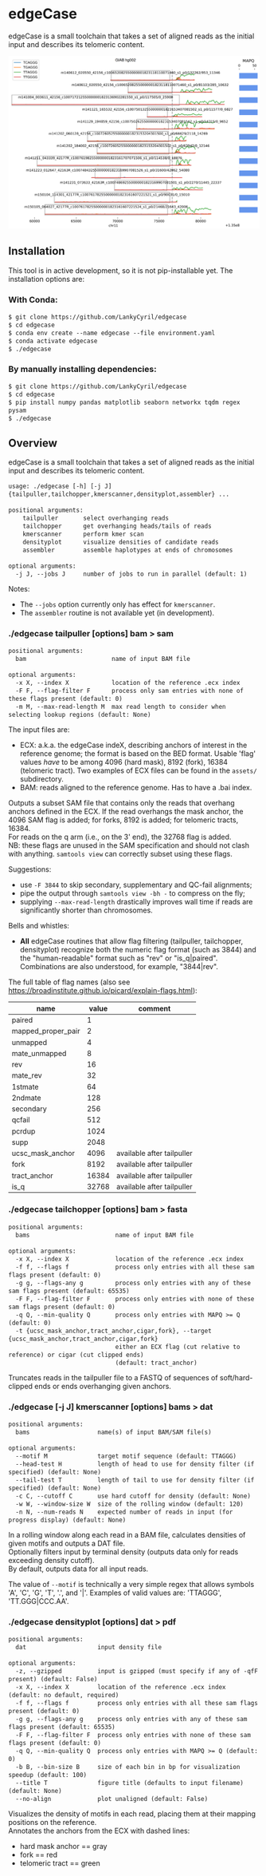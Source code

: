edgeCase
========

edgeCase is a small toolchain that takes a set of aligned reads as the initial
input and describes its telomeric content.

![densityplot_sample](assets/densityplot-example.png?raw=true "densityplot sample")

## Installation

This tool is in active development, so it is not pip-installable yet.
The installation options are:

### With Conda:

```{sh}
$ git clone https://github.com/LankyCyril/edgecase
$ cd edgecase
$ conda env create --name edgecase --file environment.yaml
$ conda activate edgecase
$ ./edgecase
```

### By manually installing dependencies:

```{sh}
$ git clone https://github.com/LankyCyril/edgecase
$ cd edgecase
$ pip install numpy pandas matplotlib seaborn networkx tqdm regex pysam
$ ./edgecase
```

## Overview

edgeCase is a small toolchain that takes a set of aligned reads as the initial
input and describes its telomeric content.

```{sh}
usage: ./edgecase [-h] [-j J] {tailpuller,tailchopper,kmerscanner,densityplot,assembler} ...

positional arguments:
    tailpuller       select overhanging reads
    tailchopper      get overhanging heads/tails of reads
    kmerscanner      perform kmer scan
    densityplot      visualize densities of candidate reads
    assembler        assemble haplotypes at ends of chromosomes

optional arguments:
  -j J, --jobs J     number of jobs to run in parallel (default: 1)
```

Notes:
* The `--jobs` option currently only has effect for `kmerscanner`.
* The `assembler` routine is not available yet (in development).

### ./edgecase tailpuller [options] bam > sam

```{sh}
positional arguments:
  bam                        name of input BAM file

optional arguments:
  -x X, --index X            location of the reference .ecx index
  -F F, --flag-filter F      process only sam entries with none of these flags present (default: 0)
  -m M, --max-read-length M  max read length to consider when selecting lookup regions (default: None)
```

The input files are:
* ECX: a.k.a. the edgeCase indeX, describing anchors of interest in the
reference genome; the format is based on the BED format. Usable 'flag' values
*have* to be among 4096 (hard mask), 8192 (fork), 16384 (telomeric tract). Two
examples of ECX files can be found in the `assets/` subdirectory.
* BAM: reads aligned to the reference genome. Has to have a .bai index.

Outputs a subset SAM file that contains only the reads that overhang anchors
defined in the ECX. If the read overhangs the mask anchor, the 4096 SAM flag is
added; for forks, 8192 is added; for telomeric tracts, 16384.  
For reads on the q arm (i.e., on the 3' end), the 32768 flag is added.  
NB: these flags are unused in the SAM specification and should not clash with
anything. `samtools view` can correctly subset using these flags.

Suggestions:
* use `-F 3844` to skip secondary, supplementary and QC-fail alignments;
* pipe the output through `samtools view -bh -` to compress on the fly;
* supplying `--max-read-length` drastically improves wall time if reads are
significantly shorter than chromosomes.

Bells and whistles:
* **All** edgeCase routines that allow flag filtering (tailpuller, tailchopper,
densityplot) recognize both the numeric flag format (such as 3844) and the
"human-readable" format such as "rev" or "is_q|paired". Combinations are also
understood, for example, "3844|rev".

The full table of flag names (also see
https://broadinstitute.github.io/picard/explain-flags.html):

name               | value | comment
-------------------|-------|---------------------------
paired             | 1     |
mapped_proper_pair | 2     |
unmapped           | 4     |
mate_unmapped      | 8     |
rev                | 16    |
mate_rev           | 32    |
1stmate            | 64    |
2ndmate            | 128   |
secondary          | 256   |
qcfail             | 512   |
pcrdup             | 1024  |
supp               | 2048  |
ucsc_mask_anchor   | 4096  | available after tailpuller
fork               | 8192  | available after tailpuller
tract_anchor       | 16384 | available after tailpuller
is_q               | 32768 | available after tailpuller

### ./edgecase tailchopper [options] bam > fasta

```{sh}
positional arguments:
  bams                        name of input BAM file

optional arguments:
  -x X, --index X             location of the reference .ecx index
  -f f, --flags f             process only entries with all these sam flags present (default: 0)
  -g g, --flags-any g         process only entries with any of these sam flags present (default: 65535)
  -F F, --flag-filter F       process only entries with none of these sam flags present (default: 0)
  -q Q, --min-quality Q       process only entries with MAPQ >= Q (default: 0)
  -t {ucsc_mask_anchor,tract_anchor,cigar,fork}, --target {ucsc_mask_anchor,tract_anchor,cigar,fork}
                              either an ECX flag (cut relative to reference) or cigar (cut clipped ends)
                              (default: tract_anchor)
```

Truncates reads in the tailpuller file to a FASTQ of sequences of
soft/hard-clipped ends or ends overhanging given anchors.

### ./edgecase [-j J] kmerscanner [options] bams > dat

```{sh}
positional arguments:
  bams                   name(s) of input BAM/SAM file(s)

optional arguments:
  --motif M              target motif sequence (default: TTAGGG)
  --head-test H          length of head to use for density filter (if specified) (default: None)
  --tail-test T          length of tail to use for density filter (if specified) (default: None)
  -c C, --cutoff C       use hard cutoff for density (default: None)
  -w W, --window-size W  size of the rolling window (default: 120)
  -n N, --num-reads N    expected number of reads in input (for progress display) (default: None)
```

In a rolling window along each read in a BAM file, calculates densities of given
motifs and outputs a DAT file.  
Optionally filters input by terminal density (outputs data only for reads
exceeding density cutoff).  
By default, outputs data for all input reads.

The value of `--motif` is technically a very simple regex that allows symbols
'A', 'C', 'G', 'T', '.', and '|'. Examples of valid values are: 'TTAGGG',
'TT.GGG|CCC.AA'.

### ./edgecase densityplot [options] dat > pdf

```
positional arguments:
  dat                    input density file

optional arguments:
  -z, --gzipped          input is gzipped (must specify if any of -qfF present) (default: False)
  -x X, --index X        location of the reference .ecx index (default: no default, required)
  -f f, --flags f        process only entries with all these sam flags present (default: 0)
  -g g, --flags-any g    process only entries with any of these sam flags present (default: 65535)
  -F F, --flag-filter F  process only entries with none of these sam flags present (default: 0)
  -q Q, --min-quality Q  process only entries with MAPQ >= Q (default: 0)
  -b B, --bin-size B     size of each bin in bp for visualization speedup (default: 100)
  --title T              figure title (defaults to input filename) (default: None)
  --no-align             plot unaligned (default: False)
```

Visualizes the density of motifs in each read, placing them at their mapping
positions on the reference.  
Annotates the anchors from the ECX with dashed lines:
* hard mask anchor == gray
* fork == red
* telomeric tract == green

